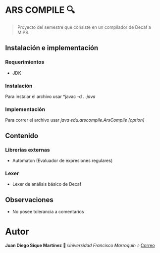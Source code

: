 # ARS COMPILE :mag:
> Proyecto del semestre que consiste en un compilador de Decaf a MIPS.

## Instalación e implementación
### Requerimientos
* JDK

### Instalación
Para instalar el archivo usar *javac -d . *.java*

### Implementación
Para correr el archivo usar *java edu.arscompile.ArsCompile [option] <filename>*

## Contenido
### Librerías externas
* Automaton (Evaluador de expresiones regulares)

### Lexer
* Lexer de análisis básico de Decaf


## Observaciones
* No posee tolerancia a comentarios

# Autor

**Juan Diego Sique Martínez** :musical_keyboard: *Universidad Francisco Marroquín* :notes: [Correo](juandiegosique@ufm.edu)


